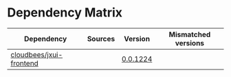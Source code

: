 # Dependency Matrix

Dependency | Sources | Version | Mismatched versions
---------- | ------- | ------- | -------------------
[cloudbees/jxui-frontend](https://github.com/cloudbees/jxui-frontend) |  | [0.0.1224](https://github.com/cloudbees/jxui-frontend/releases/tag/v0.0.1224) | 

